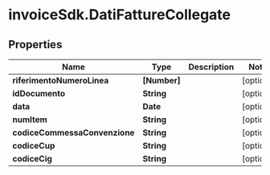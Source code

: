 # invoiceSdk.DatiFattureCollegate

## Properties

Name | Type | Description | Notes
------------ | ------------- | ------------- | -------------
**riferimentoNumeroLinea** | **[Number]** |  | [optional] 
**idDocumento** | **String** |  | [optional] 
**data** | **Date** |  | [optional] 
**numItem** | **String** |  | [optional] 
**codiceCommessaConvenzione** | **String** |  | [optional] 
**codiceCup** | **String** |  | [optional] 
**codiceCig** | **String** |  | [optional] 


